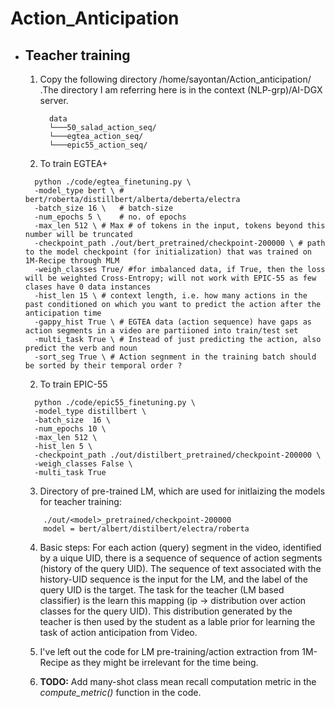 # Action_Anticipation

- ## Teacher training
  1. Copy the following directory /home/sayontan/Action_anticipation/  .The directory I am referring here is in the context (NLP-grp)/AI-DGX server.
      ```
        data  
        └───50_salad_action_seq/
        └───egtea_action_seq/ 
        └───epic55_action_seq/
      ```
  2. To train EGTEA+ 
    ```
      python ./code/egtea_finetuning.py \
      -model_type bert \ # bert/roberta/distillbert/alberta/deberta/electra
      -batch_size 16 \   # batch-size
      -num_epochs 5 \    # no. of epochs
      -max_len 512 \ # Max # of tokens in the input, tokens beyond this number will be truncated
      -checkpoint_path ./out/bert_pretrained/checkpoint-200000 \ # path to the model checkpoint (for initialization) that was trained on 1M-Recipe through MLM
      -weigh_classes True/ #for imbalanced data, if True, then the loss will be weighted Cross-Entropy; will not work with EPIC-55 as few clases have 0 data instances
      -hist_len 15 \ # context length, i.e. how many actions in the past conditioned on which you want to predict the action after the anticipation time
      -gappy_hist True \ # EGTEA data (action sequence) have gaps as action segments in a video are partiioned into train/test set
      -multi_task True \ # Instead of just predicting the action, also predict the verb and noun
      -sort_seg True \ # Action segnment in the training batch should be sorted by their temporal order ?
    ```
  2. To train EPIC-55 
    ```
      python ./code/epic55_finetuning.py \
      -model_type distillbert \
      -batch_size  16 \
      -num_epochs 10 \
      -max_len 512 \
      -hist_len 5 \
      -checkpoint_path ./out/distilbert_pretrained/checkpoint-200000 \
      -weigh_classes False \
      -multi_task True
    ```
    
    3. Directory of pre-trained LM, which are used for initlaizing the models for teacher training: 
    ```
        ./out/<model>_pretrained/checkpoint-200000
        model = bert/albert/distilbert/electra/roberta
    ```
      
    4. Basic steps: 
      For each action (query) segment in the video, identified by a uique UID, there is a sequence of sequence of action segments (history of the query UID). 
      The sequence of text associated with the history-UID sequence is the input for the LM, and the label of the query UID is the target. The task for the teacher (LM       based classifier) is the learn this mapping (ip  -> distribution over action classes for the query UID). This distribution generated by the teacher is then used      by the student as a lable prior for learning the task of action anticipation from Video.
      
    5. I've left out the code for LM pre-training/action extraction from 1M-Recipe as they might be irrelevant for the time being.
    6. **TODO:** Add many-shot class mean recall computation metric in the *compute_metric()* function in the code. 
